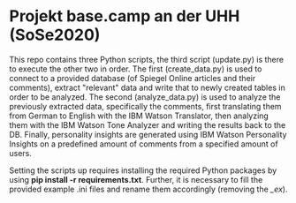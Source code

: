 # Projekt base.camp an der UHH (SoSe2020)


This repo contains three Python scripts, the third script (update.py) is there to execute the other two in order. The first (create_data.py) is used to connect to a provided database (of Spiegel Online articles and their comments), extract "relevant" data and write that to newly created tables in order to be analyzed. The second (analyze_data.py) is used to analyze the previously extracted data, specifically the comments, first translating them from German to English with the IBM Watson Translator, then analyzing them with the IBM Watson Tone Analyzer and writing the results back to the DB. Finally, personality insights are generated using IBM Watson Personality Insights on a predefined amount of comments from a specified amount of users.

Setting the scripts up requires installing the required Python packages by using **pip install -r requirements.txt**. Further, it is necessary to fill the provided example .ini files and rename them accordingly (removing the *_ex*).
